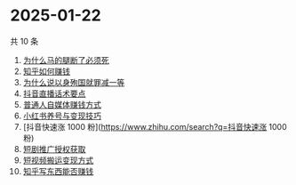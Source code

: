 # 2025-01-22

共 10 条

<!-- BEGIN ZHIHUSEARCH -->
<!-- 最后更新时间 Wed Jan 22 2025 19:11:51 GMT+0800 (China Standard Time) -->
1. [为什么马的腿断了必须死](https://www.zhihu.com/search?q=为什么马的腿断了必须死)
1. [知乎如何赚钱](https://www.zhihu.com/search?q=知乎如何赚钱)
1. [为什么说以身殉国就罪减一等](https://www.zhihu.com/search?q=为什么说以身殉国就罪减一等)
1. [抖音直播话术要点](https://www.zhihu.com/search?q=抖音直播话术要点)
1. [普通人自媒体赚钱方式](https://www.zhihu.com/search?q=普通人自媒体赚钱方式)
1. [小红书养号与变现技巧](https://www.zhihu.com/search?q=小红书养号与变现技巧)
1. [抖音快速涨 1000 粉](https://www.zhihu.com/search?q=抖音快速涨 1000 粉)
1. [短剧推广授权获取](https://www.zhihu.com/search?q=短剧推广授权获取)
1. [短视频搬运变现方式](https://www.zhihu.com/search?q=短视频搬运变现方式)
1. [知乎写东西能否赚钱](https://www.zhihu.com/search?q=知乎写东西能否赚钱)
<!-- END ZHIHUSEARCH -->
